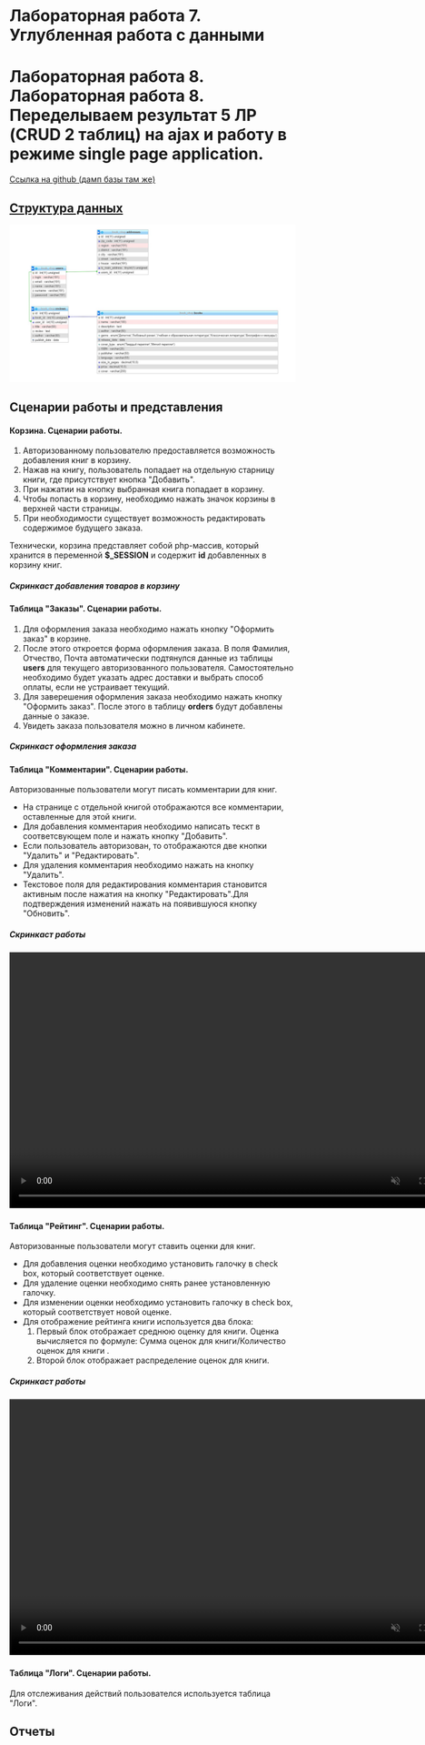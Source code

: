 # Лабораторная работа 7. Углубленная работа с данными
# Лабораторная работа 8. Лабораторная работа 8. Переделываем результат 5 ЛР (CRUD 2 таблиц) на ajax и работу в режиме single page application.
[Ссылка на github (дамп базы там же)](https://github.com/book-e-shop/book-e-shop/)

## [Структура данных](https://github.com/book-e-shop/book-e-shop.github.io/blob/master/img/lab5/db.png)

<img  src = "img/lab5/db.png">

## Сценарии работы и представления

####  Корзина. Сценарии работы.

1. Авторизованному пользователю предоставляется возможность добавления книг в корзину.
2. Нажав на книгу, пользователь попадает на отдельную старницу книги, где присутствует кнопка "Добавить".
3. При нажатии на кнопку выбранная книга попадает в корзину.
4. Чтобы попасть в корзину, необходимо нажать значок корзины в верхней части страницы.
5. При необходимости существует возможность редактировать содержимое будущего заказа.

Технически, корзина представляет собой php-массив, который хранится в переменной **$_SESSION** и содержит **id** добавленных в корзину книг.

##### Скринкаст добавления товаров в корзину

####  Таблица "Заказы". Сценарии работы.

1. Для оформления заказа необходимо нажать кнопку "Оформить заказ" в корзине. 
2. После этого откроется форма оформления заказа. В поля Фамилия, Отчество, Почта автоматически подтянулся данные из таблицы **users** для текущего авторизованного пользователя. Самостоятельно необходимо будет указать адрес доставки и выбрать способ оплаты, если не устраивает текущий.
3. Для заверешения оформления заказа необходимо нажать кнопку "Оформить заказ". После этого в таблицу **orders** будут добавлены данные о заказе.
4. Увидеть заказа пользователя можно в личном кабинете.

##### Скринкаст оформления заказа

####  Таблица "Комментарии". Сценарии работы.
Авторизованные пользователи могут писать комментарии для книг.

* На странице с отдельной книгой отображаются все комментарии, оставленные для этой книги.
* Для добавления комментария необходимо написать тескт в соответсвующем поле и нажать кнопку "Добавить".
* Если пользователь авторизован, то отображаются две кнопки "Удалить" и "Редактировать".
* Для удаления комментария необходимо нажать на кнопку "Удалить".
* Текстовое поля для редактирования комментария становится активным после нажатия на кнопку "Редактировать".Для подтверждения изменений нажать на появившуюся кнопку "Обновить".


##### Скринкаст работы
<video  muted controls  width="800" height="450" src = "videos/lab7-8/comments.mp4"></video>


####  Таблица "Рейтинг". Сценарии работы.
Авторизованные пользователи могут ставить оценки для книг.

* Для добавления оценки необходимо установить галочку в check box, который соответствует оценке.
* Для удаление оценки необходимо снять ранее установленную галочку.
* Для изменении оценки необходимо установить галочку в check box, который соответствует новой оценке.
* Для отображение рейтинга книги используется два блока:
    1. Первый блок отображает среднюю оценку для книги. Оценка вычисляется по формуле:  Сумма оценок для книги/Количество оценок для книги .
    2. Второй блок отображает распределение оценок для книги.

##### Скринкаст работы
<video  muted controls  width="800" height="450" src = "videos/lab7-8/rating.mp4"></video>


####  Таблица "Логи". Сценарии работы.
Для отслеживания действий пользователся используется таблица "Логи".


## Отчеты

 